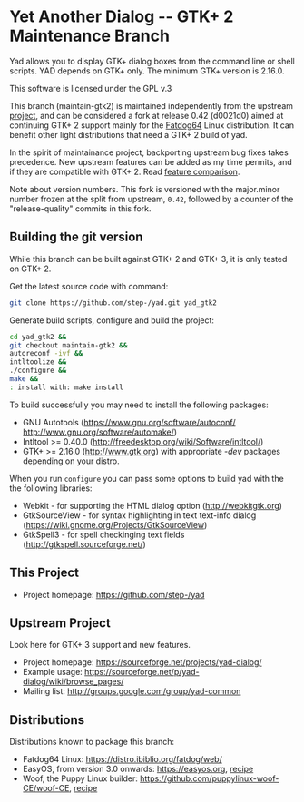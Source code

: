 
Yet Another Dialog -- GTK+ 2 Maintenance Branch
====================

Yad allows you to display GTK+ dialog boxes from the command line or
shell scripts. YAD depends on GTK+ only. The minimum GTK+ version is 2.16.0.

This software is licensed under the GPL v.3

This branch (maintain-gtk2) is maintained independently from the upstream
[project](https://github.com/v1cont/yad), and can be considered a fork at release
0.42 (d0021d0) aimed at continuing GTK+ 2 support mainly for the
[Fatdog64](http://distro.ibiblio.org/fatdog/web/) Linux distribution. It can
benefit other light distributions that need a GTK+ 2 build of yad.

In the spirit of maintainance project, backporting upstream bug fixes takes
precedence.  New upstream features can be added as my time permits, and if they
are compatible with GTK+ 2.  Read [feature comparison](feature-comparison.md).

Note about version numbers.  This fork is versioned with the major.minor number
frozen at the split from upstream, `0.42`, followed by a counter of the
"release-quality" commits in this fork.

Building the git version
----------------------

While this branch can be built against GTK+ 2 and GTK+ 3, it is only tested on GTK+ 2.

Get the latest source code with command:

```sh
git clone https://github.com/step-/yad.git yad_gtk2
```

Generate build scripts, configure and build the project:

```sh
cd yad_gtk2 &&
git checkout maintain-gtk2 &&
autoreconf -ivf &&
intltoolize &&
./configure &&
make &&
: install with: make install
```

To build successfully you may need to install the following packages:
* GNU Autotools (https://www.gnu.org/software/autoconf/ http://www.gnu.org/software/automake/)
* Intltool >= 0.40.0 (http://freedesktop.org/wiki/Software/intltool/)
* GTK+ >= 2.16.0 (http://www.gtk.org)
with appropriate *-dev* packages depending on your distro.

When you run `configure` you can pass some options to build yad with the the following libraries:
* Webkit - for supporting the HTML dialog option (http://webkitgtk.org)
* GtkSourceView - for syntax highlighting in text text-info dialog (https://wiki.gnome.org/Projects/GtkSourceView)
* GtkSpell3 - for spell checkinging text fields (http://gtkspell.sourceforge.net/)

This Project
--------------

* Project homepage: https://github.com/step-/yad

Upstream Project
--------------

Look here for GTK+ 3 support and new features.

* Project homepage: https://sourceforge.net/projects/yad-dialog/
* Example usage: https://sourceforge.net/p/yad-dialog/wiki/browse_pages/
* Mailing list: http://groups.google.com/group/yad-common

Distributions
-----------

Distributions known to package this branch:

* Fatdog64 Linux: https://distro.ibiblio.org/fatdog/web/
* EasyOS, from version 3.0 onwards: https://easyos.org, [recipe](https://github.com/bkauler/oe-qky-dunfell/tree/main/quirky/meta-quirky/recipes-quirky/yad0)
* Woof, the Puppy Linux builder: https://github.com/puppylinux-woof-CE/woof-CE, [recipe](https://github.com/puppylinux-woof-CE/woof-CE/tree/testing/woof-code/rootfs-petbuilds/yad)

